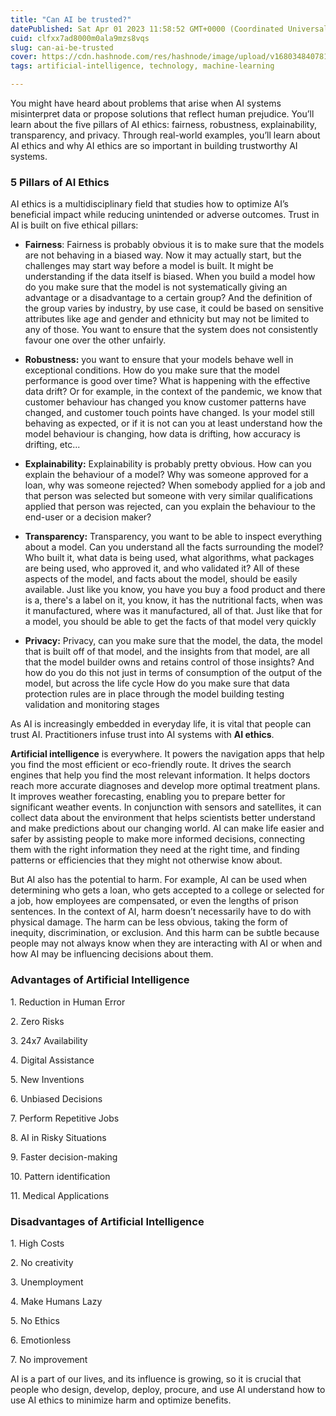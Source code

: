 ```yaml
---
title: "Can AI be trusted?"
datePublished: Sat Apr 01 2023 11:58:52 GMT+0000 (Coordinated Universal Time)
cuid: clfxx7ad8000m0ala9mzs8vqs
slug: can-ai-be-trusted
cover: https://cdn.hashnode.com/res/hashnode/image/upload/v1680348407815/078f9d53-8fc2-4f55-a275-1c40ffa1570b.jpeg
tags: artificial-intelligence, technology, machine-learning

---
```


You might have heard about problems that arise when AI systems misinterpret data or propose solutions that reflect human prejudice. You’ll learn about the five pillars of AI ethics: fairness, robustness, explainability, transparency, and privacy. Through real-world examples, you’ll learn about AI ethics and why AI ethics are so important in building trustworthy AI systems.

### **5 Pillars of AI Ethics**

AI ethics is a multidisciplinary field that studies how to optimize AI’s beneficial impact while reducing unintended or adverse outcomes. Trust in AI is built on five ethical pillars:

* **Fairness**: Fairness is probably obvious it is to make sure that the models are not behaving in a biased way. Now it may actually start, but the challenges may start way before a model is built. It might be understanding if the data itself is biased. When you build a model how do you make sure that the model is not systematically giving an advantage or a disadvantage to a certain group? And the definition of the group varies by industry, by use case, it could be based on sensitive attributes like age and gender and ethnicity but may not be limited to any of those. You want to ensure that the system does not consistently favour one over the other unfairly.
    
* **Robustness:** you want to ensure that your models behave well in exceptional conditions. How do you make sure that the model performance is good over time? What is happening with the effective data drift? Or for example, in the context of the pandemic, we know that customer behaviour has changed you know customer patterns have changed, and customer touch points have changed. Is your model still behaving as expected, or if it is not can you at least understand how the model behaviour is changing, how data is drifting, how accuracy is drifting, etc...
    
* **Explainability:** Explainability is probably pretty obvious. How can you explain the behaviour of a model? Why was someone approved for a loan, why was someone rejected? When somebody applied for a job and that person was selected but someone with very similar qualifications applied that person was rejected, can you explain the behaviour to the end-user or a decision maker?
    
* **Transparency:** Transparency, you want to be able to inspect everything about a model. Can you understand all the facts surrounding the model? Who built it, what data is being used, what algorithms, what packages are being used, who approved it, and who validated it? All of these aspects of the model, and facts about the model, should be easily available. Just like you know, you have you buy a food product and there is a, there's a label on it, you know, it has the nutritional facts, when was it manufactured, where was it manufactured, all of that. Just like that for a model, you should be able to get the facts of that model very quickly
    
* **Privacy:** Privacy, can you make sure that the model, the data, the model that is built off of that model, and the insights from that model, are all that the model builder owns and retains control of those insights? And how do you do this not just in terms of consumption of the output of the model, but across the life cycle How do you make sure that data protection rules are in place through the model building testing validation and monitoring stages
    

As AI is increasingly embedded in everyday life, it is vital that people can trust AI. Practitioners infuse trust into AI systems with **AI ethics**.

**Artificial intelligence** is everywhere. It powers the navigation apps that help you find the most efficient or eco-friendly route. It drives the search engines that help you find the most relevant information. It helps doctors reach more accurate diagnoses and develop more optimal treatment plans. It improves weather forecasting, enabling you to prepare better for significant weather events. In conjunction with sensors and satellites, it can collect data about the environment that helps scientists better understand and make predictions about our changing world. AI can make life easier and safer by assisting people to make more informed decisions, connecting them with the right information they need at the right time, and finding patterns or efficiencies that they might not otherwise know about.

But AI also has the potential to harm. For example, AI can be used when determining who gets a loan, who gets accepted to a college or selected for a job, how employees are compensated, or even the lengths of prison sentences. In the context of AI, harm doesn’t necessarily have to do with physical damage. The harm can be less obvious, taking the form of inequity, discrimination, or exclusion. And this harm can be subtle because people may not always know when they are interacting with AI or when and how AI may be influencing decisions about them.

### **Advantages of Artificial Intelligence**

1\. Reduction in Human Error

2\. Zero Risks

3\. 24x7 Availability

4\. Digital Assistance

5\. New Inventions

6\. Unbiased Decisions

7\. Perform Repetitive Jobs

8\. AI in Risky Situations

9\. Faster decision-making

10\. Pattern identification

11\. Medical Applications

### **Disadvantages of Artificial Intelligence**

1\. High Costs

2\. No creativity

3\. Unemployment

4\. Make Humans Lazy

5\. No Ethics

6\. Emotionless

7\. No improvement

AI is a part of our lives, and its influence is growing, so it is crucial that people who design, develop, deploy, procure, and use AI understand how to use AI ethics to minimize harm and optimize benefits.